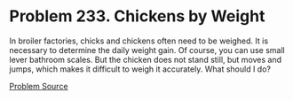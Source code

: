 # Problem 233. Chickens by Weight

In broiler factories, chicks and chickens often need to be weighed. It is necessary to determine the daily weight gain. Of course, you can use small lever bathroom scales. But the chicken does not stand still, but moves and jumps, which makes it difficult to weigh it accurately. What should I do?

[Problem Source](https://www.trizland.ru/tasks/1526/)